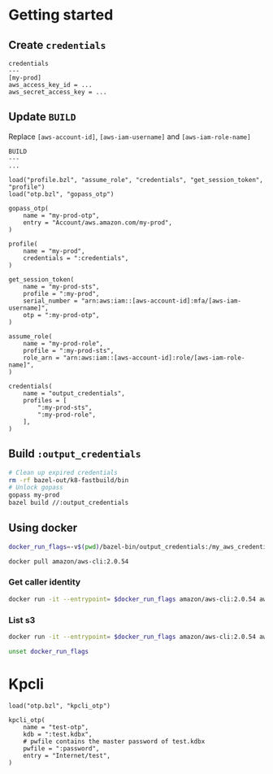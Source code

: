 # Getting started

## Create `credentials`
```text
credentials
---
[my-prod]
aws_access_key_id = ...
aws_secret_access_key = ...
```

## Update `BUILD`
Replace `[aws-account-id]`, `[aws-iam-username]` and `[aws-iam-role-name]`
```starlark
BUILD
---
...

load("profile.bzl", "assume_role", "credentials", "get_session_token", "profile")
load("otp.bzl", "gopass_otp")

gopass_otp(
    name = "my-prod-otp",
    entry = "Account/aws.amazon.com/my-prod",
)

profile(
    name = "my-prod",
    credentials = ":credentials",
)

get_session_token(
    name = "my-prod-sts",
    profile = ":my-prod",
    serial_number = "arn:aws:iam::[aws-account-id]:mfa/[aws-iam-username]",
    otp = ":my-prod-otp",
)

assume_role(
    name = "my-prod-role",
    profile = ":my-prod-sts",
    role_arn = "arn:aws:iam::[aws-account-id]:role/[aws-iam-role-name]",
)

credentials(
    name = "output_credentials",
    profiles = [
        ":my-prod-sts",
        ":my-prod-role",
    ],
)
```

## Build `:output_credentials`
```sh
# Clean up expired credentials
rm -rf bazel-out/k8-fastbuild/bin
# Unlock gopass
gopass my-prod
bazel build //:output_credentials
```

## Using docker
```sh
docker_run_flags=-v$(pwd)/bazel-bin/output_credentials:/my_aws_credentials\ -eAWS_SHARED_CREDENTIALS_FILE=/my_aws_credentials
```

```sh
docker pull amazon/aws-cli:2.0.54
```

### Get caller identity
```sh
docker run -it --entrypoint= $docker_run_flags amazon/aws-cli:2.0.54 aws sts get-caller-identity --profile=my-prod-sts
```

### List s3
```sh
docker run -it --entrypoint= $docker_run_flags amazon/aws-cli:2.0.54 aws s3 ls --profile=aqt-prod-sts --region=ap-east-1
```

```sh
unset docker_run_flags
```

# Kpcli
```starlark
load("otp.bzl", "kpcli_otp")

kpcli_otp(
    name = "test-otp",
    kdb = ":test.kdbx",
    # pwfile contains the master password of test.kdbx
    pwfile = ":password",
    entry = "Internet/test",
)
```
